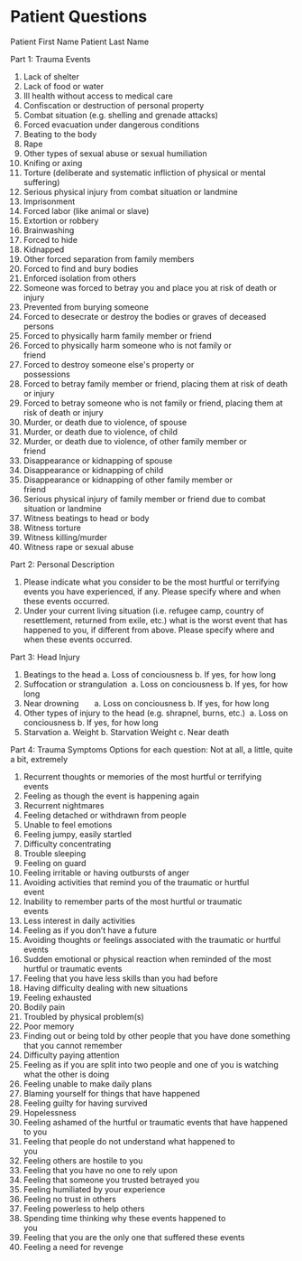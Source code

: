 # Patient Questions

Patient First Name
Patient Last Name

Part 1: Trauma Events
1. Lack of shelter                                                                 
2. Lack of food or water                                                           
3. Ill health without access to medical care                                       
4. Confiscation or destruction of personal property                                
5. Combat situation (e.g. shelling and grenade attacks)                            
6. Forced evacuation under dangerous conditions                                    
7. Beating to the body                                                             
8. Rape                                                                            
9. Other types of sexual abuse or sexual humiliation  
10. Knifing or axing                                                                
11. Torture (deliberate and systematic infliction of physical or mental suffering)  
12. Serious physical injury from combat situation or landmine                       
13. Imprisonment                                                                    
14. Forced labor (like animal or slave)                                             
15. Extortion or robbery                                                            
16. Brainwashing                                                                    
17. Forced to hide                                                                  
18. Kidnapped                                                                       
19. Other forced separation from family members                                     
20. Forced to find and bury bodies                                                  
21. Enforced isolation from others                                                  
22. Someone was forced to betray you and place you at risk of death or injury       
23. Prevented from burying someone                                                  
24. Forced to desecrate or destroy the bodies or graves of deceased persons         
25. Forced to physically harm family member or friend                               
26. Forced to physically harm someone who is not family or friend                   
27. Forced to destroy someone else's property or possessions                        
28. Forced to betray family member or friend, placing them at risk of death or injury
29. Forced to betray someone who is not family or friend, placing them at risk of death or injury
30. Murder, or death due to violence, of spouse                                     
31. Murder, or death due to violence, of child                                      
32. Murder, or death due to violence, of other family member or friend              
33. Disappearance or kidnapping of spouse                                           
34. Disappearance or kidnapping of child                                            
35. Disappearance or kidnapping of other family member or friend                    
36. Serious physical injury of family member or friend due to combat situation or landmine
37. Witness beatings to head or body                                                
38. Witness torture                                                                 
39. Witness killing/murder                                                          
40. Witness rape or sexual abuse      
 
Part 2: Personal Description
1. Please indicate what you consider to be the most hurtful or terrifying events you have experienced, if any. Please specify where and when these events occurred.
2. Under your current living situation (i.e. refugee camp, country of resettlement, returned from exile, etc.) what is the worst event that has happened to you, if different from above. Please specify where and when these events occurred.

Part 3: Head Injury
1. Beatings to the head
  a. Loss of conciousness
  b. If yes, for how long
2. Suffocation or strangulation 
  a. Loss on conciousness
  b. If yes, for how long
3. Near drowning      
  a. Loss on conciousness
  b. If yes, for how long
4. Other types of injury to the head (e.g. shrapnel, burns, etc.) 
  a. Loss on conciousness
  b. If yes, for how long
5. Starvation 
  a. Weight
  b. Starvation Weight
  c. Near death
  
Part 4: Trauma Symptoms
Options for each question: Not at all, a little, quite a bit, extremely
1. Recurrent thoughts or memories of the most hurtful or terrifying events         
2. Feeling as though the event is happening again                                  
3. Recurrent nightmares                                                            
4. Feeling detached or withdrawn from people                                       
5. Unable to feel emotions                                                         
6. Feeling jumpy, easily startled                                                  
7. Difficulty concentrating                                                        
8. Trouble sleeping                                                                
9. Feeling on guard                                                                
10. Feeling irritable or having outbursts of anger                                  
11. Avoiding activities that remind you of the traumatic or hurtful event           
12. Inability to remember parts of the most hurtful or traumatic events             
13. Less interest in daily activities                                               
14. Feeling as if you don’t have a future                                           
15. Avoiding thoughts or feelings associated with the traumatic or hurtful events   
16. Sudden emotional or physical reaction when reminded of the most hurtful or traumatic events
17. Feeling that you have less skills than you had before                           
18. Having difficulty dealing with new situations                                   
19. Feeling exhausted                                                               
20. Bodily pain                                                                     
21. Troubled by physical problem(s)                                                 
22. Poor memory                                                                     
23. Finding out or being told by other people that you have done something that you cannot remember
24. Difficulty paying attention                                                     
25. Feeling as if you are split into two people and one of you is watching what the other is doing
26. Feeling unable to make daily plans                                              
27. Blaming yourself for things that have happened                                  
28. Feeling guilty for having survived                                              
29. Hopelessness                                                                    
30. Feeling ashamed of the hurtful or traumatic events that have happened to you    
31. Feeling that people do not understand what happened to you                      
32. Feeling others are hostile to you                                               
33. Feeling that you have no one to rely upon                                       
34. Feeling that someone you trusted betrayed you                                   
35. Feeling humiliated by your experience                                           
36. Feeling no trust in others                                                      
37. Feeling powerless to help others                                                
38. Spending time thinking why these events happened to you                         
39. Feeling that you are the only one that suffered these events                    
40. Feeling a need for revenge                                                      
                            
                         

